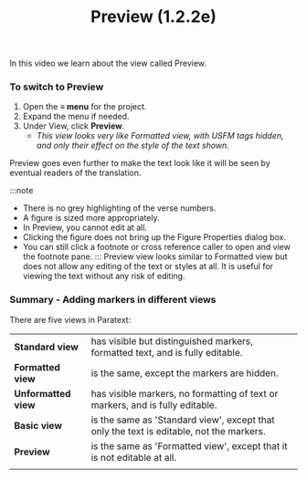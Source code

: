 ﻿---
title: Preview (1.2.2e)
---
In this video we learn about the view called Preview.

### To switch to Preview

1.  Open the **≡ menu** for the project.
1.  Expand the menu if needed.
1.  Under View, click **Preview**.  
     -  *This view looks very like Formatted view, with USFM tags hidden, and only their effect on the style of the text shown*.

Preview goes even further to make the text look like it will be seen by eventual readers of the translation.

:::note
-  There is no grey highlighting of the verse numbers.
-  A figure is sized more appropriately.
-  In Preview, you cannot edit at all.
-  Clicking the figure does not bring up the Figure Properties dialog box.
-  You can still click a footnote or cross reference caller to open and view the footnote pane.
:::
Preview view looks similar to Formatted view but does not allow any editing of the text or styles at all. It is useful for viewing the text without any risk of editing.

### Summary - Adding markers in different views

There are five views in Paratext:

|    |           |
|--------------------|-----------------------------------------------------------------------------------------|
| **Standard view**    | has visible but distinguished markers,  formatted text,  and is fully editable.         |
| **Formatted view**   | is the same, except the markers are hidden.                                             |
| **Unformatted view** | has visible markers, no formatting of text or markers, and is fully editable.           |
| **Basic view**       | is the same as 'Standard view', except that only the text is editable, not the markers. |
| **Preview**          | is the same as 'Formatted view', except that it is not editable at all.                 |
|   |

